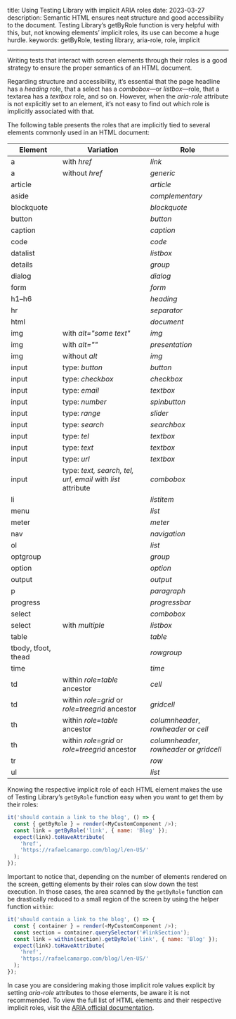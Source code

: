 title: Using Testing Library with implicit ARIA roles
date: 2023-03-27
description: Semantic HTML ensures neat structure and good accessibility to the document. Testing Library’s getByRole function is very helpful with this, but, not knowing elements’ implicit roles, its use can become a huge hurdle.
keywords: getByRole, testing library, aria-role, role, implicit

---

Writing tests that interact with screen elements through their roles is a good strategy to ensure the proper semantics of an HTML document.

Regarding structure and accessibility, it’s essential that the page headline has a *heading* role, that a select has a *combobox*—or *listbox*—role, that a textarea has a *textbox* role, and so on. However, when the *aria-role* attribute is not explicitly set to an element, it’s not easy to find out which role is implicitly associated with that.

The following table presents the roles that are implicitly tied to several elements commonly used in an HTML document:

| Element | Variation | Role |
|----------|----------|----------------|
| a | with *href* | *link* |
| a | without *href* | *generic* |
| article |  | *article* |
| aside |  | *complementary* |
| blockquote |  | *blockquote* |
| button |  | *button* |
| caption |  | *caption* |
| code |  | *code* |
| datalist |  | *listbox* |
| details |  | *group* |
| dialog |  | *dialog* |
| form |  | *form* |
| h1–h6 |  | *heading* |
| hr |  | *separator* |
| html |  | *document* |
| img | with *alt="some text"* | *img* |
| img | with *alt=""* | *presentation* |
| img | without *alt* | *img* |
| input | type: *button* | *button* |
| input | type: *checkbox* | *checkbox* |
| input | type: *email* | *textbox* |
| input | type: *number* | *spinbutton* |
| input | type: *range* | *slider* |
| input | type: *search* | *searchbox* |
| input | type: *tel* | *textbox* |
| input | type: *text* | *textbox* |
| input | type: *url* | *textbox* |
| input | type: *text, search, tel, url, email* with *list* attribute | *combobox* |
| li |  | *listitem* |
| menu |  | *list* |
| meter |  | *meter* |
| nav |  | *navigation* |
| ol |  | *list* |
| optgroup |  | *group* |
| option |  | *option* |
| output |  | *output* |
| p |  | *paragraph* |
| progress |  | *progressbar* |
| select |  | *combobox* |
| select | with *multiple* | *listbox* |
| table |  | *table* |
| tbody, tfoot, thead |  | *rowgroup* |
| time |  | *time* |
| td | within *role=table* ancestor | *cell* |
| td | within *role=grid* or *role=treegrid* ancestor | *gridcell* |
| th | within *role=table* ancestor | *columnheader*, *rowheader* or *cell* |
| th | within *role=grid* or *role=treegrid* ancestor | *columnheader*, *rowheader* or *gridcell* |
| tr |  | *row* |
| ul |  | *list* |

Knowing the respective implicit role of each HTML element makes the use of Testing Library’s `getByRole` function easy when you want to get them by their roles:

``` javascript
it('should contain a link to the blog', () => {
  const { getByRole } = render(<MyCustomComponent />);
  const link = getByRole('link', { name: 'Blog' });
  expect(link).toHaveAttribute(
    'href',
    'https://rafaelcamargo.com/blog/l/en-US/'
  );
});
```

Important to notice that, depending on the number of elements rendered on the screen, getting elements by their roles can slow down the test execution. In those cases, the area scanned by the `getByRole` function can be drastically reduced to a small region of the screen by using the helper function `within`:

``` javascript
it('should contain a link to the blog', () => {
  const { container } = render(<MyCustomComponent />);
  const section = container.querySelector('#linkSection');
  const link = within(section).getByRole('link', { name: 'Blog' });
  expect(link).toHaveAttribute(
    'href',
    'https://rafaelcamargo.com/blog/l/en-US/'
  );
});
```

In case you are considering making those implicit role values explicit by setting *aria-role* attributes to those elements, be aware it is not recommended. To view the full list of HTML elements and their respective implicit roles, visit the [ARIA official documentation](https://www.w3.org/TR/html-aria/).

